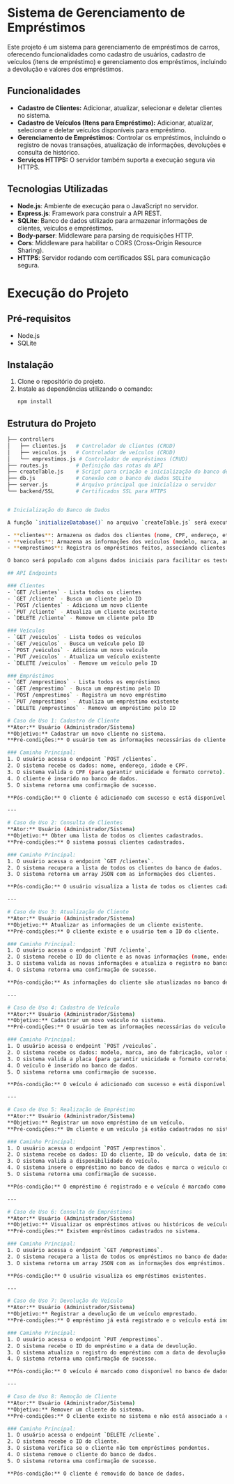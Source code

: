 # Sistema de Gerenciamento de Empréstimos

Este projeto é um sistema para gerenciamento de empréstimos de carros, oferecendo funcionalidades como cadastro de usuários, cadastro de veículos (itens de empréstimo) e gerenciamento dos empréstimos, incluindo a devolução e valores dos empréstimos.

## Funcionalidades

- **Cadastro de Clientes:** Adicionar, atualizar, selecionar e deletar clientes no sistema.
- **Cadastro de Veículos (Itens para Empréstimo):** Adicionar, atualizar, selecionar e deletar veículos disponíveis para empréstimo.
- **Gerenciamento de Empréstimos:** Controlar os empréstimos, incluindo o registro de novas transações, atualização de informações, devoluções e consulta de histórico.
- **Serviços HTTPS:** O servidor também suporta a execução segura via HTTPS.

## Tecnologias Utilizadas

- **Node.js**: Ambiente de execução para o JavaScript no servidor.
- **Express.js**: Framework para construir a API REST.
- **SQLite**: Banco de dados utilizado para armazenar informações de clientes, veículos e empréstimos.
- **Body-parser**: Middleware para parsing de requisições HTTP.
- **Cors**: Middleware para habilitar o CORS (Cross-Origin Resource Sharing).
- **HTTPS**: Servidor rodando com certificados SSL para comunicação segura.

# Execução do Projeto

## Pré-requisitos
- Node.js
- SQLite

## Instalação
1. Clone o repositório do projeto.
2. Instale as dependências utilizando o comando:
   ```bash
   npm install

## Estrutura do Projeto

```bash
├── controllers
│   ├── clientes.js   # Controlador de clientes (CRUD)
│   ├── veiculos.js   # Controlador de veículos (CRUD)
│   └── emprestimos.js # Controlador de empréstimos (CRUD)
├── routes.js         # Definição das rotas da API
├── createTable.js    # Script para criação e inicialização do banco de dados
├── db.js             # Conexão com o banco de dados SQLite
├── server.js         # Arquivo principal que inicializa o servidor
└── backend/SSL       # Certificados SSL para HTTPS


# Inicialização do Banco de Dados

A função `initializeDatabase()` no arquivo `createTable.js` será executada ao iniciar o servidor, criando as seguintes tabelas:

- **clientes**: Armazena os dados dos clientes (nome, CPF, endereço, etc.).
- **veiculos**: Armazena as informações dos veículos (modelo, marca, ano de fabricação, etc.).
- **emprestimos**: Registra os empréstimos feitos, associando clientes e veículos.

O banco será populado com alguns dados iniciais para facilitar os testes.

## API Endpoints

### Clientes
- `GET /clientes` - Lista todos os clientes
- `GET /cliente` - Busca um cliente pelo ID
- `POST /clientes` - Adiciona um novo cliente
- `PUT /cliente` - Atualiza um cliente existente
- `DELETE /cliente` - Remove um cliente pelo ID

### Veículos
- `GET /veiculos` - Lista todos os veículos
- `GET /veiculos` - Busca um veículo pelo ID
- `POST /veiculos` - Adiciona um novo veículo
- `PUT /veiculos` - Atualiza um veículo existente
- `DELETE /veiculos` - Remove um veículo pelo ID

### Empréstimos
- `GET /emprestimos` - Lista todos os empréstimos
- `GET /emprestimo` - Busca um empréstimo pelo ID
- `POST /emprestimos` - Registra um novo empréstimo
- `PUT /emprestimos` - Atualiza um empréstimo existente
- `DELETE /emprestimos` - Remove um empréstimo pelo ID

# Caso de Uso 1: Cadastro de Cliente
**Ator:** Usuário (Administrador/Sistema)  
**Objetivo:** Cadastrar um novo cliente no sistema.  
**Pré-condições:** O usuário tem as informações necessárias do cliente (nome, endereço, idade, CPF).

### Caminho Principal:
1. O usuário acessa o endpoint `POST /clientes`.
2. O sistema recebe os dados: nome, endereço, idade e CPF.
3. O sistema valida o CPF (para garantir unicidade e formato correto).
4. O cliente é inserido no banco de dados.
5. O sistema retorna uma confirmação de sucesso.

**Pós-condição:** O cliente é adicionado com sucesso e está disponível para visualização em `GET /clientes`.

---

# Caso de Uso 2: Consulta de Clientes
**Ator:** Usuário (Administrador/Sistema)  
**Objetivo:** Obter uma lista de todos os clientes cadastrados.  
**Pré-condições:** O sistema possui clientes cadastrados.

### Caminho Principal:
1. O usuário acessa o endpoint `GET /clientes`.
2. O sistema recupera a lista de todos os clientes do banco de dados.
3. O sistema retorna um array JSON com as informações dos clientes.

**Pós-condição:** O usuário visualiza a lista de todos os clientes cadastrados.

---

# Caso de Uso 3: Atualização de Cliente
**Ator:** Usuário (Administrador/Sistema)  
**Objetivo:** Atualizar as informações de um cliente existente.  
**Pré-condições:** O cliente existe e o usuário tem o ID do cliente.

### Caminho Principal:
1. O usuário acessa o endpoint `PUT /cliente`.
2. O sistema recebe o ID do cliente e as novas informações (nome, endereço, idade, CPF).
3. O sistema valida as novas informações e atualiza o registro no banco de dados.
4. O sistema retorna uma confirmação de sucesso.

**Pós-condição:** As informações do cliente são atualizadas no banco de dados.

---

# Caso de Uso 4: Cadastro de Veículo
**Ator:** Usuário (Administrador/Sistema)  
**Objetivo:** Cadastrar um novo veículo no sistema.  
**Pré-condições:** O usuário tem as informações necessárias do veículo (modelo, marca, ano de fabricação, valor do empréstimo, placa, disponibilidade).

### Caminho Principal:
1. O usuário acessa o endpoint `POST /veiculos`.
2. O sistema recebe os dados: modelo, marca, ano de fabricação, valor do empréstimo, placa e disponibilidade.
3. O sistema valida a placa (para garantir unicidade e formato correto).
4. O veículo é inserido no banco de dados.
5. O sistema retorna uma confirmação de sucesso.

**Pós-condição:** O veículo é adicionado com sucesso e está disponível para visualização em `GET /veiculos`.

---

# Caso de Uso 5: Realização de Empréstimo
**Ator:** Usuário (Administrador/Sistema)  
**Objetivo:** Registrar um novo empréstimo de um veículo.  
**Pré-condições:** Um cliente e um veículo já estão cadastrados no sistema e o veículo está disponível.

### Caminho Principal:
1. O usuário acessa o endpoint `POST /emprestimos`.
2. O sistema recebe os dados: ID do cliente, ID do veículo, data de início do empréstimo, data de devolução e valor do empréstimo.
3. O sistema valida a disponibilidade do veículo.
4. O sistema insere o empréstimo no banco de dados e marca o veículo como indisponível.
5. O sistema retorna uma confirmação de sucesso.

**Pós-condição:** O empréstimo é registrado e o veículo é marcado como não disponível.

---

# Caso de Uso 6: Consulta de Empréstimos
**Ator:** Usuário (Administrador/Sistema)  
**Objetivo:** Visualizar os empréstimos ativos ou históricos de veículos.  
**Pré-condições:** Existem empréstimos cadastrados no sistema.

### Caminho Principal:
1. O usuário acessa o endpoint `GET /emprestimos`.
2. O sistema recupera a lista de todos os empréstimos no banco de dados.
3. O sistema retorna um array JSON com as informações dos empréstimos.

**Pós-condição:** O usuário visualiza os empréstimos existentes.

---

# Caso de Uso 7: Devolução de Veículo
**Ator:** Usuário (Administrador/Sistema)  
**Objetivo:** Registrar a devolução de um veículo emprestado.  
**Pré-condições:** O empréstimo já está registrado e o veículo está indisponível.

### Caminho Principal:
1. O usuário acessa o endpoint `PUT /emprestimos`.
2. O sistema recebe o ID do empréstimo e a data de devolução.
3. O sistema atualiza o registro do empréstimo com a data de devolução e marca o veículo como disponível novamente.
4. O sistema retorna uma confirmação de sucesso.

**Pós-condição:** O veículo é marcado como disponível no banco de dados.

---

# Caso de Uso 8: Remoção de Cliente
**Ator:** Usuário (Administrador/Sistema)  
**Objetivo:** Remover um cliente do sistema.  
**Pré-condições:** O cliente existe no sistema e não está associado a empréstimos ativos.

### Caminho Principal:
1. O usuário acessa o endpoint `DELETE /cliente`.
2. O sistema recebe o ID do cliente.
3. O sistema verifica se o cliente não tem empréstimos pendentes.
4. O sistema remove o cliente do banco de dados.
5. O sistema retorna uma confirmação de sucesso.

**Pós-condição:** O cliente é removido do banco de dados.
